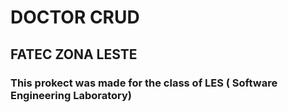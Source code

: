 <div>
<h1>DOCTOR CRUD</h1>
<h2>FATEC ZONA LESTE</h2>
<h3>This prokect was made for the class of LES (
Software Engineering Laboratory)</h3>
</div>
